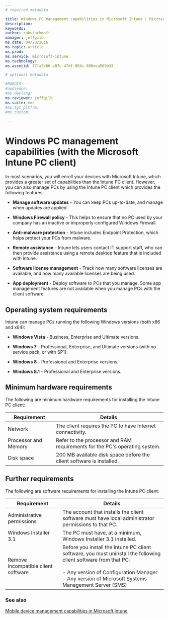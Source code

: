 ```yaml
---
# required metadata

title: Windows PC management capabilities in Microsoft Intune | Microsoft Intune
description:
keywords:
author: robstackmsft
manager: jeffgilb
ms.date: 04/28/2016
ms.topic: article
ms.prod:
ms.service: microsoft-intune
ms.technology:
ms.assetid: 77fa5c66-a87c-47df-964c-800eea509b33

# optional metadata

#ROBOTS:
#audience:
#ms.devlang:
ms.reviewer: jeffgilb
ms.suite: ems
#ms.tgt_pltfrm:
#ms.custom:

---
```


# Windows PC management capabilities (with the Microsoft Intune PC client)
In most scenarios, you will enroll your devices with Microsoft Intune, which provides a greater set of capabilities than the Intune PC client. However, you can also manage PCs by using the Intune PC client which provides the following features:

-   **Manage software updates** - You can keep PCs up-to-date, and manage when updates are applied.

-   **Windows Firewall policy** - This helps to ensure that no PC used by your company has an inactive or improperly-configured Windows Firewall.

-   **Anti-malware protection** - Intune includes Endpoint Protection, which helps protect your PCs from malware.

-   **Remote assistance** - Intune lets users contact IT support staff, who can then provide assistance using a remote desktop feature that is included with Intune.

-   **Software license management** - Track how many software licenses are available, and how many available licenses are being used.
-   **App deployment** - Deploy software to PCs that you manage. Some app management features are not available when you manage PCs with the client software.


## Operating system requirements
Intune can manage PCs running the following Windows versions (both x86 and x64):


-   **Windows Vista** - Business, Enterprise and Ultimate versions.

-   **Windows 7** - Professional, Enterprise, and Ultimate versions (with no service pack, or with SP1).

-   **Windows 8** - Professional and Enterprise versions.

-   **Windows 8.1** - Professional and Enterprise versions.


## Minimum hardware requirements
The following are minimum hardware requirements for installing the Intune PC client:

|Requirement|Details|
|---------------|--------------------|
|Network|The client requires the PC to have Internet connectivity.|
|Processor and Memory|Refer to the processor and RAM requirements for the PC's operating system.|
|Disk space|200 MB available disk space before the client software is installed.|

## Further requirements
The following are software requirements for installing the Intune PC client:

|Requirement|Details|
|---------------|--------------------|
|Administrative permissions|The account that installs the client software must have local administrator permissions to that PC.|
|Windows Installer 3.1|The PC must have, at a minimum, Windows Installer 3.1 installed.|
|Remove incompatible client software|Before you install the Intune PC client software, you must uninstall the following client software from that PC:<br /><br />-   Any version of Configuration Manager<br />-   Any version of Microsoft Systems Management Server (SMS)|

### See also
[Mobile device management capabilities in Microsoft Intune](mobile-device-management-capabilties-in-microsoft-intune.md)

